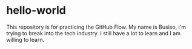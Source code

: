# hello-world
This repository is for practicing the GitHub Flow.
My name is Busiso, i'm trying to break into the tech industry.
I still have a lot to learn and I am willing to learn.
